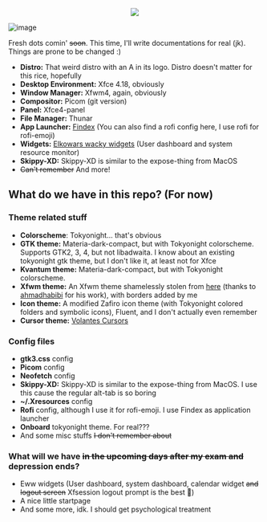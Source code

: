 <p align="center">
  <img src="https://github.com/mehedirm6244/Miserable_Xfce/assets/86041547/52c1ef10-7490-4cfb-8dc5-4a7486b27c8d">
</p>

![image](https://github.com/mehedirm6244/My_XFCE_dotties/assets/86041547/675fca92-8e65-4e84-b164-64466f8996c8)

Fresh dots comin' ~~soon~~. This time, I'll write documentations for real (jk). Things are prone to be changed :)

- **Distro:** That weird distro with an A in its logo. Distro doesn't matter for this rice, hopefully
- **Desktop Environment:** Xfce 4.18, obviously
- **Window Manager:** Xfwm4, again, obviously
- **Compositor:** Picom (git version)
- **Panel:** Xfce4-panel
- **File Manager:** Thunar
- **App Launcher:** [Findex](https://github.com/mdgaziur/findex) (You can also find a rofi config here, I use rofi for rofi-emoji)
- **Widgets:** [Elkowars wacky widgets](https://github.com/elkowar/eww) (User dashboard and system resource monitor)
- **Skippy-XD:** Skippy-XD is similar to the expose-thing from MacOS
- ~~Can't remember~~ And more!

## What do we have in this repo? (For now)

### Theme related stuff
- **Colorscheme**: Tokyonight... that's obvious
- **GTK theme:** Materia-dark-compact, but with Tokyonight colorscheme. Supports GTK2, 3, 4, but not libadwaita. I know about an existing tokyonight gtk theme, but I don't like it, at least not for Xfce
- **Kvantum theme:** Materia-dark-compact, but with Tokyonight colorscheme.
- **Xfwm theme:** An Xfwm theme shamelessly stolen from [here](https://github.com/ahmadhabibi14/dotfile) (thanks to [ahmadhabibi](https://github.com/ahmadhabibi14) for his work), with borders added by me
- **Icon theme:** A modified Zafiro icon theme (with Tokyonight colored folders and symbolic icons), Fluent, and I don't actually even remember
- **Cursor theme:** [Volantes Cursors](https://www.gnome-look.org/p/1356095/)

### Config files
- **gtk3.css** config
- **Picom** config
- **Neofetch** config
- **Skippy-XD:** Skippy-XD is similar to the expose-thing from MacOS. I use this cause the regular alt-tab is so boring
- **~/.Xresources** config
- **Rofi** config, although I use it for rofi-emoji. I use Findex as application launcher
- **Onboard** tokyonight theme. For real???
- And some misc stuffs ~~I don't remember about~~

### What will we have ~~in the upcoming days after my exam and~~ depression ends?

- Eww widgets (User dashboard, system dashboard, calendar widget ~~and logout screen~~ Xfsession logout prompt is the best 🥴)
- A nice little startpage
- And some more, idk. I should get psychological treatment
